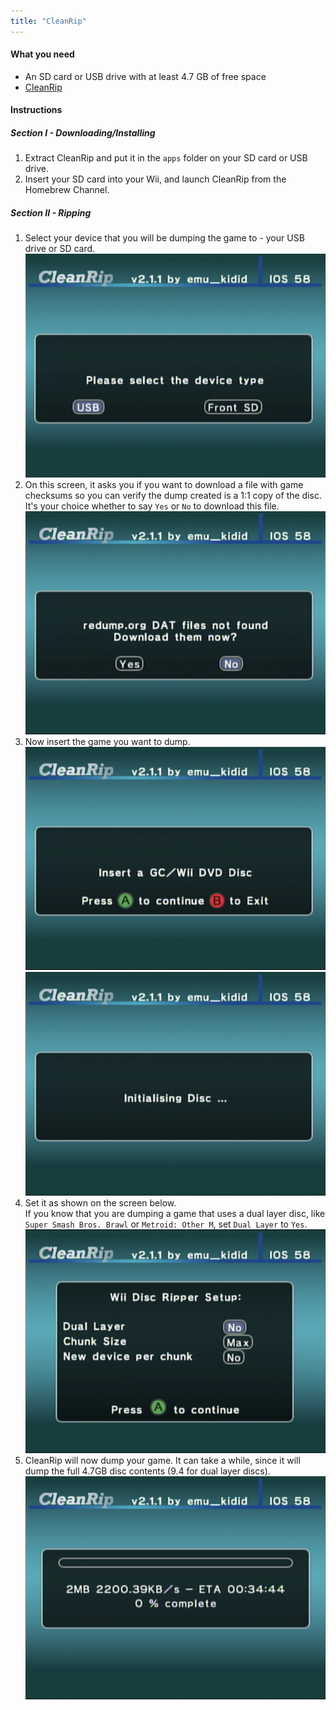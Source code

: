 ```yaml
---
title: "CleanRip"
---
```


#### What you need

* An SD card or USB drive with at least 4.7 GB of free space
* [CleanRip](https://github.com/emukidid/cleanrip/releases/latest)

#### Instructions

##### Section I - Downloading/Installing

1. Extract CleanRip and put it in the `apps` folder on your SD card or USB drive.
1. Insert your SD card into your Wii, and launch CleanRip from the Homebrew Channel.

##### Section II - Ripping

1. Select your device that you will be dumping the game to - your USB drive or SD card.
![Device type](/images/CleanRip/2.png)
1. On this screen, it asks you if you want to download a file with game checksums so you can verify the dump created is a 1:1 copy of the disc. It's your choice whether to say `Yes` or `No` to download this file.
![DAT](/images/CleanRip/3.png)
1. Now insert the game you want to dump.
![DVD](/images/CleanRip/4.png)
![Initialising Disc](/images/CleanRip/5.png)
1. Set it as shown on the screen below.<br>If you know that you are dumping a game that uses a dual layer disc, like `Super Smash Bros. Brawl` or `Metroid: Other M`, set `Dual Layer` to `Yes`.
![Settings](/images/CleanRip/6.png)
1. CleanRip will now dump your game. It can take a while, since it will dump the full 4.7GB disc contents (9.4 for dual layer discs).
![Copying](/images/CleanRip/7.png)
